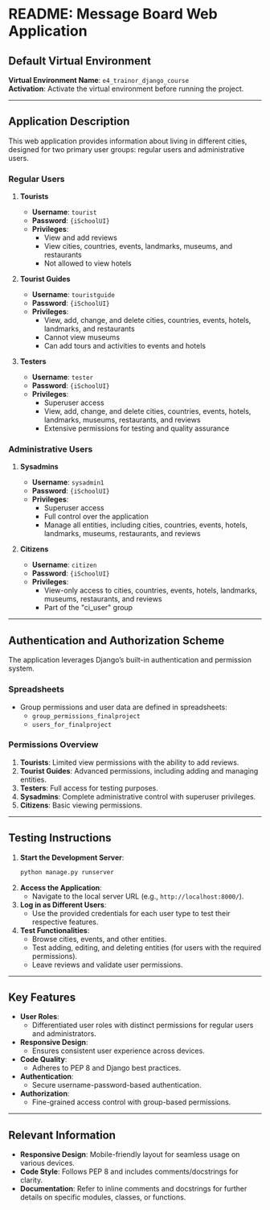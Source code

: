# README: Message Board Web Application

## Default Virtual Environment
**Virtual Environment Name**: `e4_trainor_django_course`  
**Activation**: Activate the virtual environment before running the project.

---

## Application Description
This web application provides information about living in different cities, designed for two primary user groups: regular users and administrative users.

### Regular Users
1. **Tourists**
   - **Username**: `tourist`
   - **Password**: `{iSchoolUI}`
   - **Privileges**:
     - View and add reviews
     - View cities, countries, events, landmarks, museums, and restaurants
     - Not allowed to view hotels

2. **Tourist Guides**
   - **Username**: `touristguide`
   - **Password**: `{iSchoolUI}`
   - **Privileges**:
     - View, add, change, and delete cities, countries, events, hotels, landmarks, and restaurants
     - Cannot view museums
     - Can add tours and activities to events and hotels

3. **Testers**
   - **Username**: `tester`
   - **Password**: `{iSchoolUI}`
   - **Privileges**:
     - Superuser access
     - View, add, change, and delete cities, countries, events, hotels, landmarks, museums, restaurants, and reviews
     - Extensive permissions for testing and quality assurance

### Administrative Users
1. **Sysadmins**
   - **Username**: `sysadmin1`
   - **Password**: `{iSchoolUI}`
   - **Privileges**:
     - Superuser access
     - Full control over the application
     - Manage all entities, including cities, countries, events, hotels, landmarks, museums, restaurants, and reviews

2. **Citizens**
   - **Username**: `citizen`
   - **Password**: `{iSchoolUI}`
   - **Privileges**:
     - View-only access to cities, countries, events, hotels, landmarks, museums, restaurants, and reviews
     - Part of the "ci_user" group

---

## Authentication and Authorization Scheme
The application leverages Django’s built-in authentication and permission system.

### Spreadsheets
- Group permissions and user data are defined in spreadsheets:
  - `group_permissions_finalproject`
  - `users_for_finalproject`

### Permissions Overview
1. **Tourists**: Limited view permissions with the ability to add reviews.
2. **Tourist Guides**: Advanced permissions, including adding and managing entities.
3. **Testers**: Full access for testing purposes.
4. **Sysadmins**: Complete administrative control with superuser privileges.
5. **Citizens**: Basic viewing permissions.

---

## Testing Instructions
1. **Start the Development Server**:
   ```bash
   python manage.py runserver
   ```
2. **Access the Application**:
   - Navigate to the local server URL (e.g., `http://localhost:8000/`).
3. **Log in as Different Users**:
   - Use the provided credentials for each user type to test their respective features.
4. **Test Functionalities**:
   - Browse cities, events, and other entities.
   - Test adding, editing, and deleting entities (for users with the required permissions).
   - Leave reviews and validate user permissions.

---

## Key Features
- **User Roles**:
  - Differentiated user roles with distinct permissions for regular users and administrators.
- **Responsive Design**:
  - Ensures consistent user experience across devices.
- **Code Quality**:
  - Adheres to PEP 8 and Django best practices.
- **Authentication**:
  - Secure username-password-based authentication.
- **Authorization**:
  - Fine-grained access control with group-based permissions.

---

## Relevant Information
- **Responsive Design**: Mobile-friendly layout for seamless usage on various devices.  
- **Code Style**: Follows PEP 8 and includes comments/docstrings for clarity.  
- **Documentation**: Refer to inline comments and docstrings for further details on specific modules, classes, or functions.
